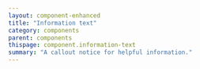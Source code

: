 ```yaml
---
layout: component-enhanced
title: "Information text"
category: components
parent: components
thispage: component.information-text
summary: "A callout notice for helpful information."
---
```

